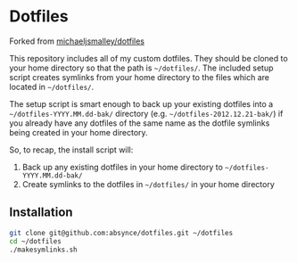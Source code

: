 # Dotfiles

Forked from [michaeljsmalley/dotfiles](https://github.com/michaeljsmalley/dotfiles)

This repository includes all of my custom dotfiles. They should be cloned to
your home directory so that the path is `~/dotfiles/`. The included setup
script creates symlinks from your home directory to the files which are located
in `~/dotfiles/`.

The setup script is smart enough to back up your existing dotfiles into a
`~/dotfiles-YYYY.MM.dd-bak/` directory (e.g. `~/dotfiles-2012.12.21-bak/`)
if you already have any dotfiles of the same name as
the dotfile symlinks being created in your home directory.

So, to recap, the install script will:

1. Back up any existing dotfiles in your home directory to `~/dotfiles-YYYY.MM.dd-bak/`
2. Create symlinks to the dotfiles in `~/dotfiles/` in your home directory

## Installation

```bash
git clone git@github.com:absynce/dotfiles.git ~/dotfiles
cd ~/dotfiles
./makesymlinks.sh
```
